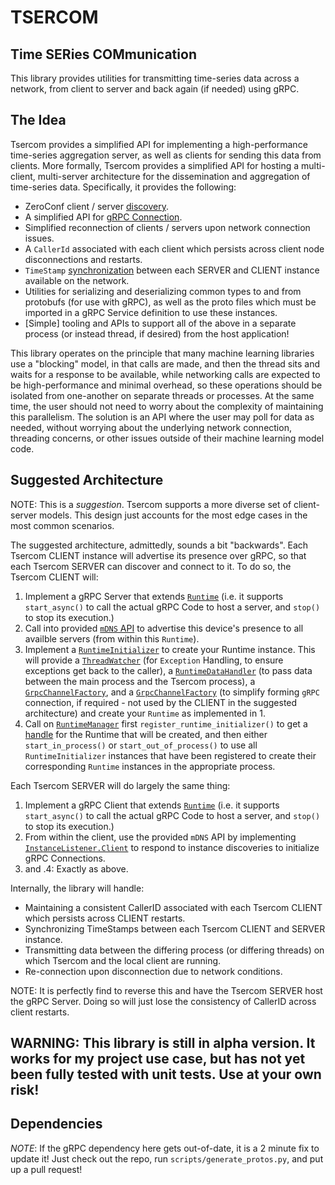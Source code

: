 # TSERCOM
## Time SERies COMmunication
This library provides utilities for transmitting time-series data across a 
network, from client to server and back again (if needed) using gRPC.

## The Idea

Tsercom provides a simplified API for implementing a high-performance
time-series aggregation server, as well as clients for sending this data from
clients. More formally, Tsercom provides a simplified API for hosting a
multi-client, multi-server architecture for the dissemination and aggregation of
time-series data. Specifically, it provides the following:

- ZeroConf client / server [discovery](https://github.com/rwkeane/tsercom/tree/ce5877ee6720c72773d729d0d43d2dd99518b438/tsercom/discovery).
- A simplified API for [gRPC Connection](https://github.com/rwkeane/tsercom/tree/ce5877ee6720c72773d729d0d43d2dd99518b438/tsercom/rpc).
- Simplified reconnection of clients / servers upon network connection issues.
- A `CallerId` associated with each client which persists across client node
disconnections and restarts.
- `TimeStamp` [synchronization](https://github.com/rwkeane/tsercom/tree/ce5877ee6720c72773d729d0d43d2dd99518b438/tsercom/timesync) between each SERVER and CLIENT instance available on
the network.
- Utilities for serializing and deserializing common types to and from
protobufs (for use with gRPC), as well as the proto files which must be imported
in a gRPC Service definition to use these instances.
- [Simple] tooling and APIs to support all of the above in a separate process
(or instead thread, if desired) from the host application!

This library operates on the principle that many machine learning libraries use
a "blocking" model, in that calls are made, and then the thread sits and waits
for a response to be available, while networking calls are expected to be 
high-performance and minimal overhead, so these operations should be isolated
from one-another on separate threads or processes. At the same time, the user
should not need to worry about the complexity of maintaining this parallelism.
The solution is an API where the user may poll for data as needed, without
worrying about the underlying network connection, threading concerns, or other
issues outside of their machine learning model code.

## Suggested Architecture

NOTE: This is a _suggestion_. Tsercom supports a more diverse set of client-
server models. This design just accounts for the most edge cases in the most
common scenarios.

The suggested architecture, admittedly, sounds a bit "backwards". Each Tsercom
CLIENT instance will advertise its presence over gRPC, so that each Tsercom
SERVER can discover and connect to it. To do so, the Tsercom CLIENT will:

1. Implement a gRPC Server that extends [`Runtime`](https://github.com/rwkeane/tsercom/blob/main/tsercom/runtime/runtime.py)
(i.e. it supports `start_async()` to call the actual gRPC Code to host a server,
and `stop()` to stop its execution.)
2. Call into provided [`mDNS` API](https://github.com/rwkeane/tsercom/blob/main/tsercom/discovery/mdns/instance_publisher.py)
to advertise this device's presence to all availble servers (from within
this `Runtime`).
3. Implement a [`RuntimeInitializer`](https://github.com/rwkeane/tsercom/blob/main/tsercom/runtime/runtime_initializer.py)
to create your Runtime instance. This will provide a [`ThreadWatcher`](https://github.com/rwkeane/tsercom/blob/main/tsercom/threading/thread_watcher.py)
(for `Exception` Handling, to ensure exceptions get back to the caller), a 
[`RuntimeDataHandler`](https://github.com/rwkeane/tsercom/blob/main/tsercom/runtime/runtime_data_handler.py)
(to pass data between the main process and the Tsercom process), a [`GrpcChannelFactory`](https://github.com/rwkeane/tsercom/blob/main/tsercom/runtime/runtime_initializer.py), and a [`GrpcChannelFactory`](https://github.com/rwkeane/tsercom/blob/main/tsercom/runtime/runtime_initializer.py)
(to simplify forming `gRPC` connection, if required - not used by the CLIENT in
the suggested architecture) and create your `Runtime` as implemented in 1.
4. Call on [`RuntimeManager`](https://github.com/rwkeane/tsercom/blob/main/tsercom/api/runtime_manager.py)
first `register_runtime_initializer()` to get a [handle](https://github.com/rwkeane/tsercom/blob/main/tsercom/api/runtime_handle.py)
for the Runtime that will be created, and then either `start_in_process()` or
`start_out_of_process()` to use all `RuntimeInitializer` instances that have
been registered to create their corresponding `Runtime` instances in the
appropriate process.

Each Tsercom SERVER will do largely the same thing:

1. Implement a gRPC Client that extends [`Runtime`](https://github.com/rwkeane/tsercom/blob/main/tsercom/runtime/runtime.py)
(i.e. it supports `start_async()` to call the actual gRPC Code to host a server,
and `stop()` to stop its execution.)
2. From within the client, use the provided `mDNS` API by implementing 
[`InstanceListener.Client`](https://github.com/rwkeane/tsercom/blob/main/tsercom/discovery/mdns/instance_listener.py)
to respond to instance discoveries to initialize gRPC Connections.
3. and .4: Exactly as above.

Internally, the library will handle:

- Maintaining a consistent CallerID associated with each Tsercom CLIENT which
persists across CLIENT restarts. 
- Synchronizing TimeStamps between each Tsercom CLIENT and SERVER instance.
- Transmitting data between the differing process (or differing threads) on
which Tsercom and the local client are running.
- Re-connection upon disconnection due to network conditions. 

NOTE: It is perfectly find to reverse this and have the Tsercom SERVER host the
gRPC Server. Doing so will just lose the consistency of CallerID across client
restarts.


## WARNING: This library is still in alpha version. It works for my project use case, but has not yet been fully tested with unit tests. Use at your own risk!


## Dependencies
_NOTE_: If the gRPC dependency here gets out-of-date, it is a 2 minute fix to update it! Just check out the repo, run `scripts/generate_protos.py`, and put up a pull request!